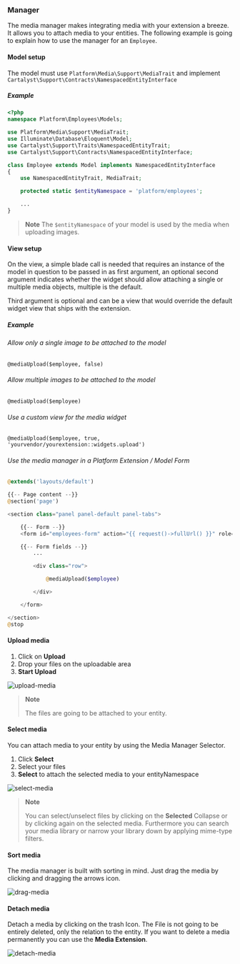 ### Manager

The media manager makes integrating media with your extension a breeze. It allows you to attach media to your entities. The following example is going to explain how to use the manager for an `Employee`.

#### Model setup

The model must use `Platform\Media\Support\MediaTrait` and implement `Cartalyst\Support\Contracts\NamespacedEntityInterface`

##### Example

```php
<?php
namespace Platform\Employees\Models;

use Platform\Media\Support\MediaTrait;
use Illuminate\Database\Eloquent\Model;
use Cartalyst\Support\Traits\NamespacedEntityTrait;
use Cartalyst\Support\Contracts\NamespacedEntityInterface;

class Employee extends Model implements NamespacedEntityInterface
{
    use NamespacedEntityTrait, MediaTrait;

    protected static $entityNamespace = 'platform/employees';

    ...
}

```

> **Note** The `$entityNamespace` of your model is used by the media when uploading images.

#### View setup

On the view, a simple blade call is needed that requires an instance of the model in question to be passed in as first argument, an optional second argument indicates whether the widget should allow attaching a single or multiple media objects, multiple is the default.

Third argument is optional and can be a view that would override the default widget view that ships with the extension.

##### Example

###### Allow only a single image to be attached to the model

```
@mediaUpload($employee, false)
```

###### Allow multiple images to be attached to the model

```
@mediaUpload($employee)
```

###### Use a custom view for the media widget

```
@mediaUpload($employee, true, 'yourvendor/yourextension::widgets.upload')
```

###### Use the media manager in a Platform Extension / Model Form

```php
@extends('layouts/default')

{{-- Page content --}}
@section('page')

<section class="panel panel-default panel-tabs">

	{{-- Form --}}
	<form id="employees-form" action="{{ request()->fullUrl() }}" role="form" method="post">

    {{-- Form fields --}}
		...

		<div class="row">

			@mediaUpload($employee)

		</div>

	</form>

</section>
@stop
```

#### Upload media

1. Click on **Upload**
2. Drop your files on the uploadable area
3. **Start Upload**

![upload-media](https://cloud.githubusercontent.com/assets/3426944/16172857/6a9333a2-3591-11e6-909e-7ada257c15a8.gif)

> **Note**
>
> The files are going to be attached to your entity.

#### Select media
You can attach media to your entity by using the Media Manager Selector.

1. Click **Select**
2. Select your files
3. **Select** to attach the selected media to your entityNamespace

![select-media](https://cloud.githubusercontent.com/assets/3426944/16172856/6a928164-3591-11e6-9c92-07096990a20c.gif)

> **Note**
>
> You can select/unselect files by clicking on the **Selected** Collapse or by clicking again on the selected media. Furthermore you can search your media library or narrow your library down by applying mime-type filters.

#### Sort media
The media manager is built with sorting in mind. Just drag the media by clicking and dragging the arrows icon.

![drag-media](https://cloud.githubusercontent.com/assets/3426944/16172855/6a91c15c-3591-11e6-8474-a843d1b59087.gif)

#### Detach media
Detach a media by clicking on the trash Icon. The File is not going to be entirely deleted, only the relation to the entity. If you want to delete a media permanently you can use the **Media Extension**.

![detach-media](https://cloud.githubusercontent.com/assets/3426944/16172854/6a90e2be-3591-11e6-9f56-42030d704725.gif)
